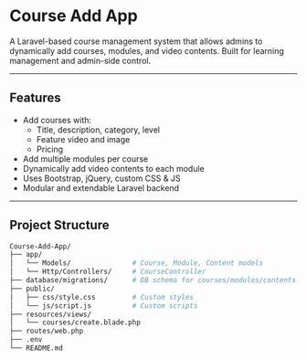 # Course Add App

A Laravel-based course management system that allows admins to dynamically add courses, modules, and video contents. Built for learning management and admin-side control.

---

##  Features

- Add courses with:
  - Title, description, category, level
  - Feature video and image
  - Pricing
- Add multiple modules per course
- Dynamically add video contents to each module
- Uses Bootstrap, jQuery, custom CSS & JS
- Modular and extendable Laravel backend

---

##  Project Structure

```bash
Course-Add-App/
├── app/
│   └── Models/               # Course, Module, Content models
│   └── Http/Controllers/     # CourseController
├── database/migrations/      # DB schema for courses/modules/contents
├── public/
│   ├── css/style.css         # Custom styles
│   └── js/script.js          # Custom scripts
├── resources/views/
│   └── courses/create.blade.php
├── routes/web.php
├── .env
└── README.md


